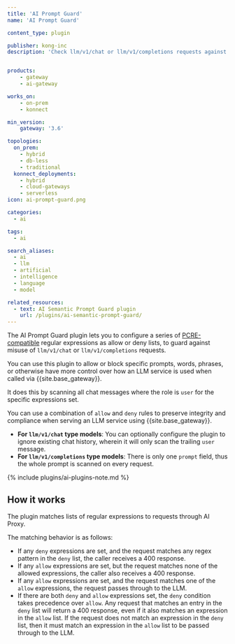 ```yaml
---
title: 'AI Prompt Guard'
name: 'AI Prompt Guard'

content_type: plugin

publisher: kong-inc
description: 'Check llm/v1/chat or llm/v1/completions requests against a list of allowed or denied expressions'


products:
    - gateway
    - ai-gateway

works_on:
    - on-prem
    - konnect

min_version:
    gateway: '3.6'

topologies:
  on_prem:
    - hybrid
    - db-less
    - traditional
  konnect_deployments:
    - hybrid
    - cloud-gateways
    - serverless
icon: ai-prompt-guard.png

categories:
  - ai

tags:
  - ai

search_aliases:
  - ai
  - llm
  - artificial
  - intelligence
  - language
  - model

related_resources:
  - text: AI Semantic Prompt Guard plugin
    url: /plugins/ai-semantic-prompt-guard/
---
```


The AI Prompt Guard plugin lets you to configure a series of [PCRE-compatible](https://www.pcre.org/) regular expressions as allow or deny lists,
to guard against misuse of `llm/v1/chat` or `llm/v1/completions` requests.

You can use this plugin to allow or block specific prompts, words, phrases, or otherwise have more control over how an LLM service is
used when called via {{site.base_gateway}}.

It does this by scanning all chat messages where the role is `user` for the specific expressions set.

You can use a combination of `allow` and `deny` rules to preserve integrity and compliance when serving an LLM service using {{site.base_gateway}}.

* **For `llm/v1/chat` type models**: You can optionally configure the plugin to ignore existing chat history, wherein it will only scan the trailing `user` message.
* **For `llm/v1/completions` type models**: There is only one `prompt` field, thus the whole prompt is scanned on every request.

{% include plugins/ai-plugins-note.md %}

## How it works

The plugin matches lists of regular expressions to requests through AI Proxy.

The matching behavior is as follows:
* If any `deny` expressions are set, and the request matches any regex pattern in the `deny` list, the caller receives a 400 response.
* If any `allow` expressions are set, but the request matches none of the allowed expressions, the caller also receives a 400 response.
* If any `allow` expressions are set, and the request matches one of the `allow` expressions, the request passes through to the LLM.
* If there are both `deny` and `allow` expressions set, the `deny` condition takes precedence over `allow`. Any request that matches an entry in the `deny` list will return a 400 response, even if it also matches an expression in the `allow` list. If the request does not match an expression in the `deny` list, then it must match an expression in the `allow` list to be passed through to the LLM.
